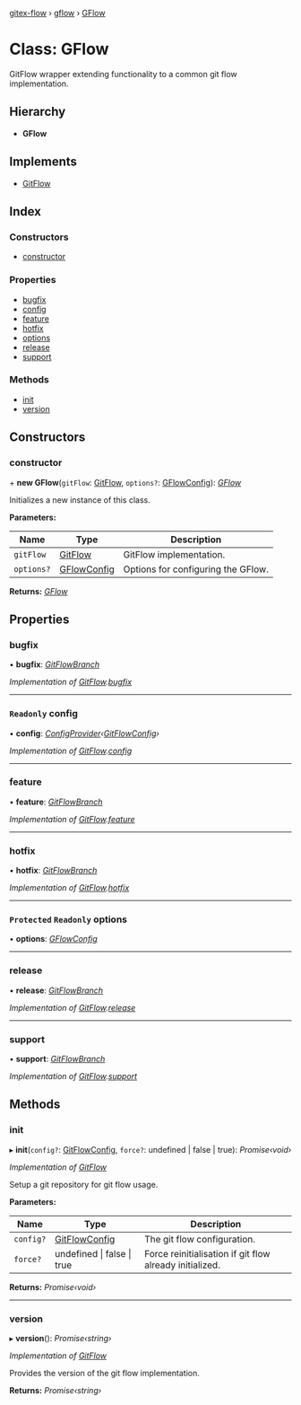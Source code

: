[gitex-flow](../README.md) › [gflow](../modules/gflow.md) › [GFlow](gflow.gflow-1.md)

# Class: GFlow

GitFlow wrapper extending functionality to a common git flow implementation.

## Hierarchy

* **GFlow**

## Implements

* [GitFlow](../interfaces/api.gitflow.md)

## Index

### Constructors

* [constructor](gflow.gflow-1.md#constructor)

### Properties

* [bugfix](gflow.gflow-1.md#bugfix)
* [config](gflow.gflow-1.md#readonly-config)
* [feature](gflow.gflow-1.md#feature)
* [hotfix](gflow.gflow-1.md#hotfix)
* [options](gflow.gflow-1.md#protected-readonly-options)
* [release](gflow.gflow-1.md#release)
* [support](gflow.gflow-1.md#support)

### Methods

* [init](gflow.gflow-1.md#init)
* [version](gflow.gflow-1.md#version)

## Constructors

###  constructor

\+ **new GFlow**(`gitFlow`: [GitFlow](../interfaces/api.gitflow.md), `options?`: [GFlowConfig](../interfaces/configs.gflowconfig.md)): *[GFlow](gflow.gflow-1.md)*

Initializes a new instance of this class.

**Parameters:**

Name | Type | Description |
------ | ------ | ------ |
`gitFlow` | [GitFlow](../interfaces/api.gitflow.md) | GitFlow implementation. |
`options?` | [GFlowConfig](../interfaces/configs.gflowconfig.md) | Options for configuring the GFlow.  |

**Returns:** *[GFlow](gflow.gflow-1.md)*

## Properties

###  bugfix

• **bugfix**: *[GitFlowBranch](../interfaces/api.gitflowbranch.md)*

*Implementation of [GitFlow](../interfaces/api.gitflow.md).[bugfix](../interfaces/api.gitflow.md#readonly-bugfix)*

___

### `Readonly` config

• **config**: *[ConfigProvider](../interfaces/api.configprovider.md)‹[GitFlowConfig](../interfaces/configs.gitflowconfig.md)›*

*Implementation of [GitFlow](../interfaces/api.gitflow.md).[config](../interfaces/api.gitflow.md#readonly-config)*

___

###  feature

• **feature**: *[GitFlowBranch](../interfaces/api.gitflowbranch.md)*

*Implementation of [GitFlow](../interfaces/api.gitflow.md).[feature](../interfaces/api.gitflow.md#readonly-feature)*

___

###  hotfix

• **hotfix**: *[GitFlowBranch](../interfaces/api.gitflowbranch.md)*

*Implementation of [GitFlow](../interfaces/api.gitflow.md).[hotfix](../interfaces/api.gitflow.md#readonly-hotfix)*

___

### `Protected` `Readonly` options

• **options**: *[GFlowConfig](../interfaces/configs.gflowconfig.md)*

___

###  release

• **release**: *[GitFlowBranch](../interfaces/api.gitflowbranch.md)*

*Implementation of [GitFlow](../interfaces/api.gitflow.md).[release](../interfaces/api.gitflow.md#readonly-release)*

___

###  support

• **support**: *[GitFlowBranch](../interfaces/api.gitflowbranch.md)*

*Implementation of [GitFlow](../interfaces/api.gitflow.md).[support](../interfaces/api.gitflow.md#readonly-support)*

## Methods

###  init

▸ **init**(`config?`: [GitFlowConfig](../interfaces/configs.gitflowconfig.md), `force?`: undefined | false | true): *Promise‹void›*

*Implementation of [GitFlow](../interfaces/api.gitflow.md)*

Setup a git repository for git flow usage.

**Parameters:**

Name | Type | Description |
------ | ------ | ------ |
`config?` | [GitFlowConfig](../interfaces/configs.gitflowconfig.md) | The git flow configuration. |
`force?` | undefined &#124; false &#124; true | Force reinitialisation if git flow already initialized.  |

**Returns:** *Promise‹void›*

___

###  version

▸ **version**(): *Promise‹string›*

*Implementation of [GitFlow](../interfaces/api.gitflow.md)*

Provides the version of the git flow implementation.

**Returns:** *Promise‹string›*
